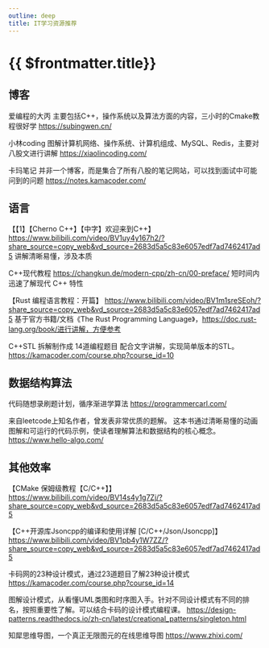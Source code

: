 ```yaml
---
outline: deep
title: IT学习资源推荐
---
```


# {{ $frontmatter.title}}

## 博客

爱编程的大丙
主要包括C++，操作系统以及算法方面的内容，三小时的Cmake教程很好学
https://subingwen.cn/

小林coding
图解计算机网络、操作系统、计算机组成、MySQL、Redis，主要对八股文进行讲解
https://xiaolincoding.com/

卡玛笔记
并非一个博客，而是集合了所有八股的笔记网站，可以找到面试中可能问到的问题
https://notes.kamacoder.com/

## 语言

【【1】【Cherno C++】【中字】欢迎来到C++】 https://www.bilibili.com/video/BV1uy4y167h2/?share_source=copy_web&vd_source=2683d5a5c83e6057edf7ad7462417ad5
讲解清晰易懂，涉及本质

C++现代教程
https://changkun.de/modern-cpp/zh-cn/00-preface/
短时间内迅速了解现代 C++ 特性

【Rust 编程语言教程：开篇】 https://www.bilibili.com/video/BV1m1sreSEoh/?share_source=copy_web&vd_source=2683d5a5c83e6057edf7ad7462417ad5
基于官方书籍/文档《The Rust Programming Language》，https://doc.rust-lang.org/book/进行讲解，方便参考

C++STL 拆解制作成 14道编程题目 配合文字讲解，实现简单版本的STL。
https://kamacoder.com/course.php?course_id=10


## 数据结构算法

代码随想录刷题计划，循序渐进学算法
https://programmercarl.com/

来自leetcode上知名作者，曾发表非常优质的题解。
这本书通过清晰易懂的动画图解和可运行的代码示例，使读者理解算法和数据结构的核心概念。
https://www.hello-algo.com/

## 其他效率

【CMake 保姆级教程【C/C++】】 https://www.bilibili.com/video/BV14s4y1g7Zj/?share_source=copy_web&vd_source=2683d5a5c83e6057edf7ad7462417ad5

【C++开源库Jsoncpp的编译和使用详解 [C/C++/Json/Jsoncpp]】 https://www.bilibili.com/video/BV1pb4y1W7ZZ/?share_source=copy_web&vd_source=2683d5a5c83e6057edf7ad7462417ad5

卡码网的23种设计模式，通过23道题目了解23种设计模式
https://kamacoder.com/course.php?course_id=14

图解设计模式，从看懂UML类图和时序图入手。针对不同设计模式有不同的排名，按照重要性了解。可以结合卡码的设计模式编程课。
https://design-patterns.readthedocs.io/zh-cn/latest/creational_patterns/singleton.html

知犀思维导图，一个真正无限图元的在线思维导图
https://www.zhixi.com/





